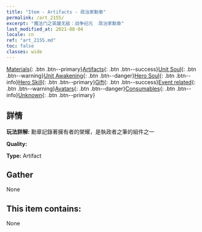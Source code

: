 ```yaml
---
title: "Item - Artifacts - 政治家勳章"
permalink: /art_2155/
excerpt: "魔法门之英雄无敌：战争纪元  政治家勳章"
last_modified_at: 2021-08-04
locale: cn
ref: "art_2155.md"
toc: false
classes: wide
---
```

 [Materials](/ItemsCN/){: .btn .btn--primary}[Artifacts](/ItemsCN/Artifacts/){: .btn .btn--success}[Unit Soul](/ItemsCN/UnitSoul/){: .btn .btn--warning}[Unit Awakening](/ItemsCN/UnitAwakening/){: .btn .btn--danger}[Hero Soul](/ItemsCN/HeroSoul/){: .btn .btn--info}[Hero Skill](/ItemsCN/HeroSkill/){: .btn .btn--primary}[Gift](/ItemsCN/Gift/){: .btn .btn--success}[Event related](/ItemsCN/Events/){: .btn .btn--warning}[Avatars](/ItemsCN/Avatars/){: .btn .btn--danger}[Consumables](/ItemsCN/Consumables/){: .btn .btn--info}[Unknown](/ItemsCN/Unknown/){: .btn .btn--primary}

## 詳情
 **玩法詳解:** 勳章記錄著擁有者的榮耀，是執政者之筆的組件之一

 **Quality:** 

 **Type:** Artifact

## Gather

  None

## This item contains:

  None

